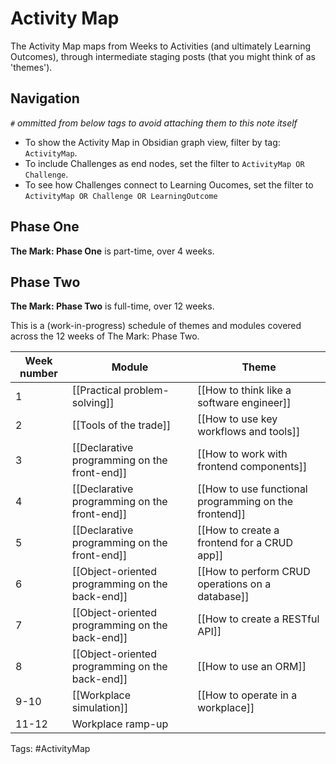 # Activity Map
The Activity Map maps from Weeks to Activities (and ultimately Learning Outcomes), through intermediate staging posts (that you might think of as 'themes').

## Navigation
*`#` ommitted from below tags to avoid attaching them to this note itself*

- To show the Activity Map in Obsidian graph view, filter by tag: `ActivityMap`.
- To include Challenges as end nodes, set the filter to  `ActivityMap OR Challenge`.
- To see how Challenges connect to Learning Oucomes, set the filter to `ActivityMap OR Challenge OR LearningOutcome`

## Phase One
**The Mark: Phase One** is part-time, over 4 weeks.

## Phase Two
**The Mark: Phase Two** is full-time, over 12 weeks.

This is a (work-in-progress) schedule of themes and modules covered across the 12 weeks of The Mark: Phase Two.

| Week number | Module | Theme |
| --- | --- | --- |
| 1 | [[Practical problem-solving]] | [[How to think like a software engineer]] |
| 2 | [[Tools of the trade]] | [[How to use key workflows and tools]] |
| 3 | [[Declarative programming on the front-end]] | [[How to work with frontend components]] |
| 4 | [[Declarative programming on the front-end]] | [[How to use functional programming on the frontend]] |
| 5 | [[Declarative programming on the front-end]] | [[How to create a frontend for a CRUD app]] |
| 6 | [[Object-oriented programming on the back-end]] | [[How to perform CRUD operations on a database]] |
| 7 | [[Object-oriented programming on the back-end]] | [[How to create a RESTful API]] |
| 8 | [[Object-oriented programming on the back-end]] | [[How to use an ORM]] |
| 9-10 | [[Workplace simulation]] | [[How to operate in a workplace]] |
| 11-12 | Workplace ramp-up |  |

Tags: #ActivityMap 